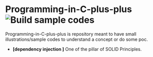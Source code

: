 # Programming-in-C-plus-plus  ![Build sample codes](https://github.com/tamerharsh/Programming-in-C-plus-plus/workflows/Build%20sample%20codes/badge.svg)

Programming-in-C-plus-plus is repository meant to have small  illustrations/sample codes to understand a concept or do some poc.

* **[dependency injection ]** One of the pillar of SOLID Principles.
